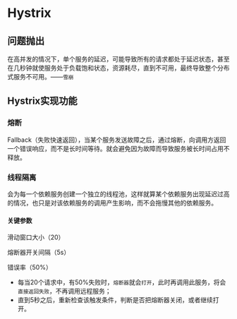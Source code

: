 # Hystrix

## 问题抛出

在高并发的情况下，单个服务的延迟，可能导致所有的请求都处于延迟状态，甚至在几秒钟就使服务处于负载饱和状态，资源耗尽，直到不可用，最终导致整个分布式服务不可用。——`雪崩`

## Hystrix实现功能

### 熔断

Fallback（失败快速返回），当某个服务发送故障之后，通过熔断，向调用方返回一个错误响应，而不是长时间等待。就会避免因为故障而导致服务被长时间占用不释放。

### 线程隔离

会为每一个依赖服务创建一个独立的线程池，这样就算某个依赖服务出现延迟过高的情况，也只是对该依赖服务的调用产生影响，而不会拖慢其他的依赖服务。

#### 关键参数

滑动窗口大小（20）

熔断器开关间隔（5s）

错误率（50%）

* 每当20个请求中，有50%失败时，`熔断器`就会`打开`，此时再调用此服务，将会`直接返回失败`，不再调用远程服务；
* 直到5秒之后，重新检查该触发条件，判断是否把熔断器关闭，或者继续打开。

